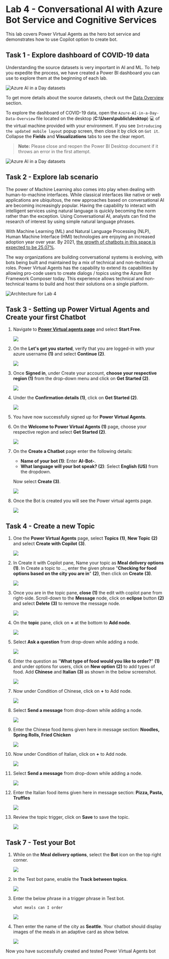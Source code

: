 # Lab 4 - Conversational AI with Azure Bot Service and Cognitive Services

This lab covers Power Virtual Agents as the hero bot service and demonstrates how to use Copilot option to create bot.

## Task 1 - Explore dashboard of COVID-19 data

Understanding the source datasets is very important in AI and ML. To help you expedite the process, we have created a Power BI dashboard you can use to explore them at the beginning of each lab.

![Azure AI in a Day datasets](./media/SHC1.png)

To get more details about the source datasets, check out the [Data Overview](https://github.com/CloudLabsAI-Azure/ai-in-a-day/blob/main/data-overview.md) section.

To explore the dashboard of COVID-19 data, open the `Azure-AI-in-a-Day-Data-Overview` file located on the desktop (**C:\Users\public\desktop**) 💻 of the virtual machine provided with your environment. If you see `Introducing the updated mobile layout` popup screen, then close it by click on `Got it`. Collapse the **Fields** and **Visualizations** tabs to see the clear report.

> **Note:** Please close and reopen the Power BI Desktop document if it throws an error in the first attempt.

 ![Azure AI in a Day datasets](./media/powerbireportopen.png)

## Task 2 - Explore lab scenario

The power of Machine Learning also comes into play when dealing with human-to-machine interfaces. While classical interfaces like native or web applications are ubiquitous, the new approaches based on conversational AI are becoming increasingly popular. Having the capability to interact with intelligent services using natural language is quickly becoming the norm rather than the exception. Using Conversational AI, analysts can find the research of interest by using simple natural language phrases.

With Machine Learning (ML) and Natural Language Processing (NLP), Human Machine Interface (HMI) technologies are enjoying an increased adoption year over year. By 2021, [the growth of chatbots in this space is expected to be 25.07%](https://www.technavio.com/report/chatbot-market-industry-analysis).


The way organizations are building conversational systems is evolving, with bots being built and maintained by a mix of technical and non-technical roles. Power Virtual Agents has the capability to extend its capabilities by allowing pro-code users to create dialogs / topics using the Azure Bot Framework Composer today. This experience allows technical and non-technical teams to build and host their solutions on a single platform.

![Architecture for Lab 4](media/ai-workflow.png)

## Task 3 - Setting up Power Virtual Agents and Create your first Chatbot

1. Navigate to **[Power Virtual agents page](https://powervirtualagents.microsoft.com/en-us/)** and select **Start Free**.

   ![](media/power-virtual-agent-sign-up.png)

2. On the **Let's get you started**, verify that you are logged-in with your azure username **(1)** and select **Continue (2)**. 

   ![](media/upd-l3-t3-s2.png)

3. Once **Signed in**, under Create your account, **choose your respective region (1)** from the drop-down menu and click on **Get Started (2)**.
   
   ![](media/upd-l3-t3-s3.png)
   
4. Under the **Confirmation details (1)**, click on **Get Started (2)**.

    ![](media/upd-l3-t3-s4.png)

5. You have now successfully signed up for **Power Virtual Agents**.

6. On the **Welcome to Power Virtual Agents (1)** page, choose your respective region and select **Get Started (2)**.

   ![](media/PVA-select-region.1.png)

7. On the **Create a Chatbot** page enter the following details:

   - **Name of your bot (1)**: Enter **AI-Bot-<inject key="DeploymentID" enableCopy="false"/>**.
   - **What language will your bot speak? (2)**: Select **English (US)** from the dropdown.

   Now select **Create (3)**.

   ![](media/chatbotcreate.png)

8. Once the Bot is created you will see the Power virtual agents page.

   ![](media/chatbothomepage.png)

## Task 4 - Create a new Topic

1. One the **Power Virtual Agents** page, select **Topics** **(1)**, **New Topic** **(2)** and select **Create with Copilot** **(3)**.

   ![](media/cai-l4-t4-s1.png)

2. In Create it with Copilot pane, Name your topic as **Meal delivery options** **(1)**. In Create a topic to ..., enter the given phrase "**Checking for food options based on the city you are in**" **(2)**, then click on **Create** **(3)**.

   ![](media/cai-l4-t4-s2.png)

3. Once you are in the topic pane, **close** **(1)** the edit with copilot pane from right-side. Scroll-down to the **Message** node, click on **eclipse** button **(2)** and select **Delete** **(3)** to remove the message node.

   ![](media/cai-l4-t4-s3.png)

4. On the **topic** pane, click on **+** at the bottom to **Add node**.

   ![](media/cai-l4-t4-s4.png)

5. Select **Ask a question** from drop-down while adding a node.

   ![](media/cai-l4-t4-s5.png)

6. Enter the question as "**What type of food would you like to order?**" **(1)** and under options for users, click on **New option** **(2)** to add types of food. Add **Chinese** and **Italian** **(3)** as shown in the below screenshot.

    ![](media/cai-l4-t4-s6.png)
   
7. Now under Condition of Chinese, click on **+** to Add node.

   ![](media/cai-l4-t4-s7new.png)

8. Select **Send a message** from drop-down while adding a node.

   ![](media/cai-l4-t4-s8.png)

9. Enter the Chinese food items given here in message section: **Noodles, Spring Rolls, Fried Chicken**

   ![](media/cai-l4-t4-s9.png)

10. Now under Condition of Italian, click on **+** to Add node.

    ![](media/cai-l4-t4-s10.png)

11. Select **Send a message** from drop-down while adding a node.

    ![](media/cai-l4-t4-s11.png)

12. Enter the Italian food items given here in message section: **Pizza, Pasta, Truffles**

    ![](media/cai-l4-t4-s12.png)

13. Review the topic trigger, click on **Save** to save the topic.

    ![](media/cai-l4-t4-s13new.png)

## Task 7 - Test your Bot

1. While on the **Meal delivery options**, select the **Bot** icon on the top right corner.

   ![](media/test-bot.png)

2. In the Test bot pane, enable the **Track between topics**.

   ![](media/track-between-topics.png)

3. Enter the below phrase in a trigger phrase in Test bot. 

   ```what meals can I order```

   ![](media/lab3-task7-step3.png)

4. Then enter the name of the city as **Seattle**. Your chatbot should display images of the meals in an adaptive card as show below.

   ![](media/final-bot.png)

Now you have successfully created and tested Power Virtual Agents bot
